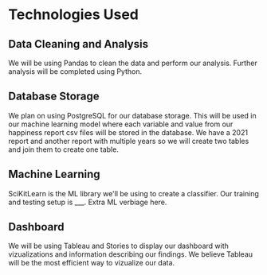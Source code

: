 # Technologies Used
## Data Cleaning and Analysis
We will be using Pandas to clean the data and perform our analysis. Further analysis will be completed using Python.

## Database Storage
We plan on using PostgreSQL for our database storage. This will be used in our machine learning model where each variable and value from our happiness report csv files will be stored in the database. We have a 2021 report and another report with multiple years so we will create two tables and join them to create one table.

## Machine Learning
SciKitLearn is the ML library we'll be using to create a classifier. Our training and testing setup is ___. Extra ML verbiage here.

## Dashboard
We will be using Tableau and Stories to display our dashboard with vizualizations and information describing our findings. We believe Tableau will be the most efficient way to vizualize our data.
